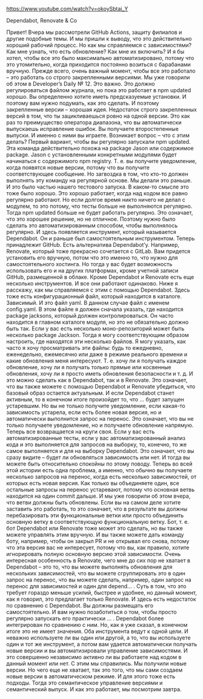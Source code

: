 https://www.youtube.com/watch?v=okoySbtai_Y

Dependabot, Renovate & Co

Привет! Вчера мы рассмотрели GitHub Actions, защиту филиалов и другие подобные темы. И мы пришли к выводу, что это действительно хороший рабочий процесс. Но как мы справляемся с зависимостями? Как мне узнать, что есть обновление? Как мне их включить?
И я бы хотел, чтобы все это было максимально автоматизировано, потому что это утомительно, когда приходится постоянно возиться с барабанами вручную.
Прежде всего, очень важный момент, чтобы все это работало – это работать со строго закрепленными версиями.
Мы уже говорили об этом в Developer’s Daily № 12. Это важно. Это должно регулироваться файлом журнала, но пока это работает в npm updated хорошо.
Вы определенно хотите иметь предсказуемые установки. И поэтому вам нужно подумать, как это сделать. И поэтому закрепленные версии – хорошая идея.
Недостаток строго закрепленных версий в том, что ты зацикливаешься ровно на одной версии. Это как раз то преимущество оператора диапазона, что вы автоматически выпускаешь исправление ошибок. Вы получаете второстепенные выпуски. И именно с ними вы играете.
Возникает вопрос – что с этим делать?
Первый вариант, чтобы вы регулярно запускали npm updated. Эта команда действительно похожа на package Jason или содержимое package.
Jason с установленными конкретными модулями будет начинаться с содержимого npm registry. Т. е. вы получите уведомление, когда появятся новые версии, потому что вы получите соответствующее сообщение.
Но загвоздка в том, что кто-то должен выполнять эту команду на регулярной основе. Мы делали это раньше. И это было частью нашего тестового запуска. В каком-то смысле это тоже было хорошо.
Это хорошо работает, когда над кодом все равно регулярно работают. Но если долгое время никто ничего не 
делал с модулем, то это потому, что тесты больше не выполняются регулярно. Тогда npm updated больше не будет работать регулярно.
Это означает, что это хорошее решение, но не отличное. Поэтому нужно было сделать это автоматизированным способом, чтобы выполнялось регулярно.
И здесь появляется инструмент, который называется Dependabot. Он и раньше был самостоятельным инструментом. Теперь принадлежит GitHub.
Есть альтернатива Dependabot’у. Например, Renovate, который тоже прекрасно сочетается с GitLab.
Вам придется установить его вручную, потом что это именно то, что нужно для самостоятельного хостинга. Но тогда у вас будет возможность использовать его и на других платформах, кроме учетной записи GitHub, размещенной в облаке.
Кроме Dependabot и Renovate есть еще несколько инструментов. И все они работают одинаково.
Ниже я расскажу, как мы справляемся с этим с помощью Dependabot.
Здесь тоже есть конфигурационный файл, который находится в каталоге. Зависимый. И это файл yaml. В данном 
случае файл с именем config.yaml. В этом файле я должен сначала указать, где находится package jacksons, который должен контролироваться. Он часто находится в главном каталоге модуля, но это не обязательно должно быть так. Если у вас есть несколько моно-репозиторий может быть несколько package Jackson. Тогда я могу соответствующим образом настроить, где находятся эти несколько файлов.
Я могу указать, как часто я хочу просматривать эти файлы: будь то ежедневно, еженедельно, ежемесячно или даже в режиме реального времени и какие обновления меня интересуют. Т. е. хочу ли я получать каждое обновление, хочу ли я получать только прямые или косвенные обновления, хочу ли я просто иметь обновления безопасности и т. д. И это можно сделать как в Dependabot, так и в Renovate.
Это означает, что вы также можете с помощью Dependabot и Renovate убедиться, что базовый образ остается актуальным. И если Dependabot станет активным, то в конечном итоге произойдет то, что … будет запущен устаревшим. Но вы не только получите уведомление, если какая-то зависимость устарела, если есть более новая версия, но и автоматически выполнится запрос на перенос. Это означает, что вы не только получаете уведомление, но и получаете обновление напрямую.
Теперь все возвращается на круги своя. Если у вас есть автоматизированные тесты, если у вас автоматизированный анализ кода и это выполняется для запросов на выборку, то, конечно, то же самое выполняется и для на выборку Dependabot. Это означает, что вы сразу видите – будет ли обновляться зависимость или нет. И тогда вы можете быть относительно спокойны по этому поводу.
Теперь во всей этой истории есть одна проблема, а именно, что обычно вы получаете несколько запросов на перенос, когда есть несколько зависимостей, от которых есть новая версия.
Как только вы объединяете один, все остальные запросы на перенос устаревают, потому что основная ветвь находится на один commit дальше. И мы уже говорили об этом вчера, что ветви должны быть обновлены.
Если вы на самом деле хотите заставить это работать, то это означает, что в результате вы должны перебазировать эти функциональные ветки или просто объединить основную ветку в соответствующую функциональную ветку.
Бот, т. е. бот Dependabot или Renovate тоже может это сделать, но вы также можете управлять этим вручную. И вы также можете дать команду боту, например, чтобы он закрыл PR и не открывал его снова, потому что эта версия вас не интересует, потому что вы, как правило, хотите игнорировать полную основную версию этой зависимости.
Очень интересная особенность в Renovate, чего мне до сих пор не хватает в Dependabot – это то, что вы можете выполнять обновления для нескольких зависимостей, что вы можете сгруппировать это в один запрос на  перенос, что вы можете сделать, например, один запрос на перенос для зависимостей и один для depend… .
Суть в том, что это требует гораздо меньше усилий, быстрее и удобнее, но данный момент, как я говорил, это предлагает только Renovate.
И здесь есть недостаток по сравнению с Dependabot. Вы должны размещать его самостоятельно. И вам нужно позаботиться о том, чтобы просто регулярно запускать его практически … .
Dependabot более интегрирован по сравнению с ним. Но, как я уже сказал, в конечном итоге это не имеет значения.
Оба инструмента ведут к одной цели. И неважно используете ли вы один или другой, а то, что вы используете один и тот же инструмент, а потом вам удается автоматически получать новые версии и вы автоматизировали управление зависимостями. И это совершенно независимо активно ли вы работаете над кодом в данный момент или нет. С этим мы справились. Мы получили новые версии.
Но чего еще не хватает, так это того, что мы сами создаем новые версии в автоматическом режиме. И для этого тоже есть подходы. Тогда это семантическое управление версиями и семантический выпуск. И как это работает, мы посмотрим завтра. 